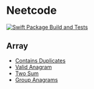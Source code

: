 # Neetcode

[![Swift Package Build and Tests](https://github.com/DominatorVbN/neetcode/actions/workflows/swift.yml/badge.svg)](https://github.com/DominatorVbN/neetcode/actions/workflows/swift.yml)

## Array

- [Contains Duplicates](Array/ContainsDuplicates/)
- [Valid Anagram](Array/ValidAnagram/)
- [Two Sum](Array/TwoSum/)
- [Group Anagrams](Array/GroupAnagrams/)
